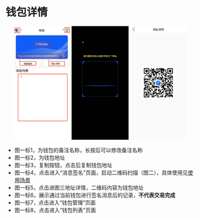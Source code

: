 # 钱包详情

<div style="text-align:center;">
<img src="./assets/img/offline/walletinfo_1.jpeg" width="30%"/>
<img src="./assets/img/offline/walletinfo_2.jpeg" width="30%"/>
<img src="./assets/img/offline/walletinfo_3.jpeg" width="30%"/>
</div>

- 图一标1，为钱包的备注名称，长按后可以修改备注名称
- 图一标2，为钱包地址
- 图一标3，复制按钮，点击后复制钱包地址
- 图一标4，点击进入“消息签名”页面，启动二维码扫描（图二），具体使用见[使用场景](use_send.md)
- 图一标5，点击进图三地址详情，二维码内容为钱包地址
- 图一标6，展示通过当前钱包进行签名消息后的记录，**不代表交易完成**
- 图一标7，点击进入“钱包管理”页面
- 图一标8，点击进入“钱包列表”页面

